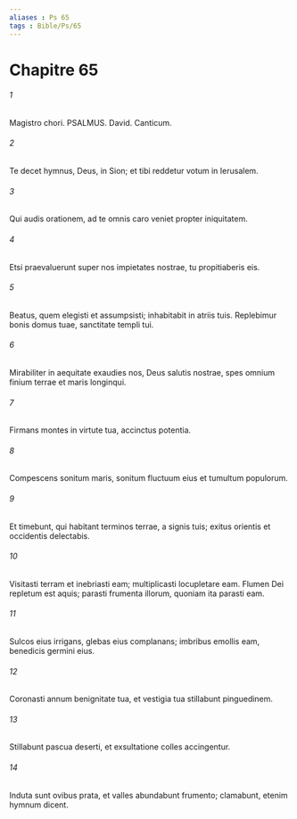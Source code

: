```yaml
---
aliases : Ps 65
tags : Bible/Ps/65
---
```


# Chapitre 65

###### 1
Magistro chori. PSALMUS. David. Canticum.
###### 2
Te decet hymnus, Deus, in Sion; et tibi reddetur votum in Ierusalem.
###### 3
Qui audis orationem, ad te omnis caro veniet propter iniquitatem.
###### 4
Etsi praevaluerunt super nos impietates nostrae, tu propitiaberis eis.
###### 5
Beatus, quem elegisti et assumpsisti; inhabitabit in atriis tuis. Replebimur bonis domus tuae, sanctitate templi tui.
###### 6
Mirabiliter in aequitate exaudies nos, Deus salutis nostrae, spes omnium finium terrae et maris longinqui.
###### 7
Firmans montes in virtute tua, accinctus potentia.
###### 8
Compescens sonitum maris, sonitum fluctuum eius et tumultum populorum.
###### 9
Et timebunt, qui habitant terminos terrae, a signis tuis; exitus orientis et occidentis delectabis.
###### 10
Visitasti terram et inebriasti eam; multiplicasti locupletare eam. Flumen Dei repletum est aquis; parasti frumenta illorum, quoniam ita parasti eam.
###### 11
Sulcos eius irrigans, glebas eius complanans; imbribus emollis eam, benedicis germini eius.
###### 12
Coronasti annum benignitate tua, et vestigia tua stillabunt pinguedinem.
###### 13
Stillabunt pascua deserti, et exsultatione colles accingentur.
###### 14
Induta sunt ovibus prata, et valles abundabunt frumento; clamabunt, etenim hymnum dicent.
